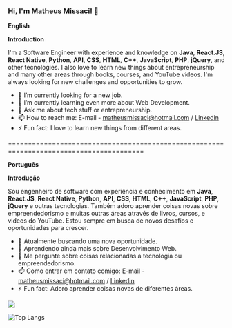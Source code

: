 ### Hi, I'm Matheus Missaci! 👋

**English**

**Introduction**
      
I'm a Software Engineer with experience and knowledge on **Java**, **React.JS**, **React Native**, **Python**, **API**, **CSS**, **HTML**, **C++**, **JavaScript**, **PHP**, **jQuery**, and other tecnologies. I also love to learn new things about entrepreneurship and many other areas through books, courses, and YouTube videos. I'm always looking for new challenges and opportunities to grow.

- 🔭 I’m currently looking for a new job. 
- 🌱 I’m currently learning even more about Web Development.
- 💬 Ask me about tech stuff or entrepreneurship.
- 📫 How to reach me: E-mail - matheusmissaci@hotmail.com / [Linkedin](https://www.linkedin.com/in/matheus-henrique-missaci-rosa-671390171/)
- ⚡ Fun fact: I love to learn new things from different areas.

========================================================================================

**Português**

**Introdução**

Sou engenheiro de software com experiência e conhecimento em **Java**, **React.JS**, **React Native**, **Python**, **API**, **CSS**, **HTML**, **C++**, **JavaScript**, **PHP**, **jQuery** e outras tecnologias. Também adoro aprender coisas novas sobre empreendedorismo e muitas outras áreas através de livros, cursos, e videos do YouTube. Estou sempre em busca de novos desafios e oportunidades para crescer.

- 🔭 Atualmente buscando uma nova oportunidade.
- 🌱 Aprendendo ainda mais sobre Desenvolvimento Web.
- 💬 Me pergunte sobre coisas relacionadas a tecnologia ou empreendedorismo.
- 📫 Como entrar em contato comigo: E-mail - matheusmissaci@hotmail.com / [Linkedin](https://www.linkedin.com/in/matheus-henrique-missaci-rosa-671390171/)
- ⚡ Fun fact: Adoro aprender coisas novas de diferentes áreas.

<img src="https://github-readme-stats.vercel.app/api?username=M1ssaci&theme=tokyonight&show_icons=true">


![Top Langs](https://github-readme-stats.vercel.app/api/top-langs/?username=M1ssaci&theme=tokyonight&show_icons=true)



